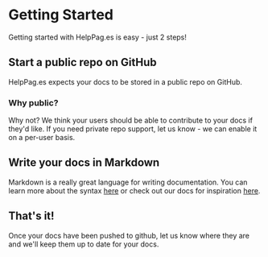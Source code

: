 # Getting Started
Getting started with HelpPag.es is easy - just 2 steps!
## Start a public repo on GitHub
HelpPag.es expects your docs to be stored in a public repo on GitHub.  
### Why public?  
Why not?  We think your users should be able to contribute to your docs if they'd like.  If you need private repo support, let us know - we can enable it on a per-user basis.

## Write your docs in Markdown
Markdown is a really great language for writing documentation.  You can learn more about the syntax [here](http://daringfireball.net/projects/markdown/syntax) or check out our docs for inspiration [here](https://github.com/helppages/docs).

## That's it!
Once your docs have been pushed to github, let us know where they are and we'll keep them up to date for your docs.
